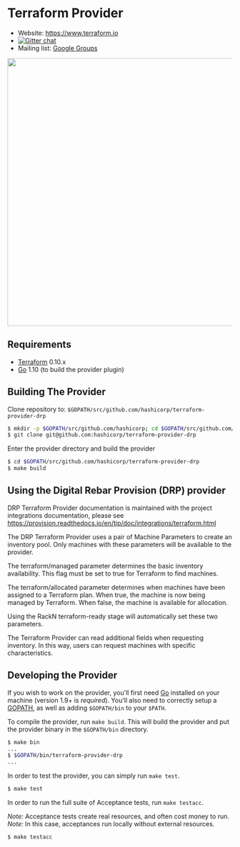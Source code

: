 Terraform Provider
==================

- Website: https://www.terraform.io
- [![Gitter chat](https://badges.gitter.im/hashicorp-terraform/Lobby.png)](https://gitter.im/hashicorp-terraform/Lobby)
- Mailing list: [Google Groups](http://groups.google.com/group/terraform-tool)

<img src="https://cdn.rawgit.com/hashicorp/terraform-website/master/content/source/assets/images/logo-hashicorp.svg" width="600px">

Requirements
------------

-	[Terraform](https://www.terraform.io/downloads.html) 0.10.x
-	[Go](https://golang.org/doc/install) 1.10 (to build the provider plugin)

Building The Provider
---------------------

Clone repository to: `$GOPATH/src/github.com/hashicorp/terraform-provider-drp`

```sh
$ mkdir -p $GOPATH/src/github.com/hashicorp; cd $GOPATH/src/github.com/hashicorp
$ git clone git@github.com:hashicorp/terraform-provider-drp
```

Enter the provider directory and build the provider

```sh
$ cd $GOPATH/src/github.com/hashicorp/terraform-provider-drp
$ make build
```

Using the Digital Rebar Provision (DRP) provider
------------------------------------------------

DRP Terraform Provider documentation is maintained with the project integrations documentation, please see
https://provision.readthedocs.io/en/tip/doc/integrations/terraform.html

The DRP Terraform Provider uses a pair of Machine Parameters to create an inventory pool. Only machines with these parameters will be available to the provider.

The terraform/managed parameter determines the basic inventory availability. This flag must be set to true for Terraform to find machines.

The terraform/allocated parameter determines when machines have been assigned to a Terraform plan. When true, the machine is now being managed by Terraform. When false, the machine is available for allocation.

Using the RackN terraform-ready stage will automatically set these two parameters.

The Terraform Provider can read additional fields when requesting inventory. In this way, users can request machines with specific characteristics.

Developing the Provider
---------------------------

If you wish to work on the provider, you'll first need [Go](http://www.golang.org) installed on your machine (version 1.9+ is *required*). You'll also need to correctly setup a [GOPATH](http://golang.org/doc/code.html#GOPATH), as well as adding `$GOPATH/bin` to your `$PATH`.

To compile the provider, run `make build`. This will build the provider and put the provider binary in the `$GOPATH/bin` directory.

```sh
$ make bin
...
$ $GOPATH/bin/terraform-provider-drp
...
```

In order to test the provider, you can simply run `make test`.

```sh
$ make test
```

In order to run the full suite of Acceptance tests, run `make testacc`.

*Note:* Acceptance tests create real resources, and often cost money to run.
*Note:* In this case, acceptances run locally without external resources.

```sh
$ make testacc
```
